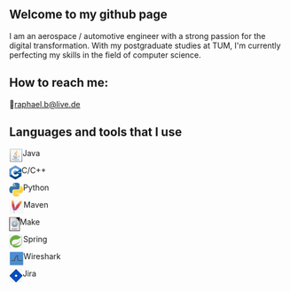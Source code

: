 ## Welcome to my github page

I am an aerospace / automotive engineer with a strong passion for the digital transformation. With my postgraduate studies at TUM, I'm currently perfecting my skills in the field of computer science. 

## How to reach me:

:email:[raphael.b@live.de](mailto:raphael.b@live.de)<br />

## Languages and tools that I use

<img align="left" height="25px" src="/Icons/java.png" /> Java

<img align="left" height="25px" src="/Icons/c++.png" /> C/C++

<img align="left" alt="Email" height="25px" src="/Icons/python3.png" /> Python

<img align="left" height="25px" src="/Icons/maven.png" /> Maven

<img align="left" height="25px" src="/Icons/make.png" /> Make

<img align="left" height="25px" src="/Icons/spring.png" /> Spring

<img align="left" height="25px" src="/Icons/wireshark.png" /> Wireshark

<img align="left" height="25px" src="/Icons/jira.png" /> Jira
